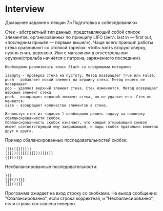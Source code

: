 # Interview

Домашнее задание к лекции 7.«Подготовка к собеседованию»

Стек - абстрактный тип данных, представляющий собой список элементов, организованных по принципу LIFO (англ. last in — first out, «последним пришёл — первым вышел»). Чаще всего принцип работы стека сравнивают со стопкой тарелок: чтобы взять вторую сверху, нужно снять верхнюю. Или с магазином в огнестрельном оружии(стрельба начнётся с патрона, заряженного последним).

    Необходимо реализовать класс Stack со следующими методами:

    isEmpty - проверка стека на пустоту. Метод возвращает True или False.
    push - добавляет новый элемент на вершину стека. Метод ничего не возвращает.
    pop - удаляет верхний элемент стека. Стек изменяется. Метод возвращает верхний элемент стека
    peek - возвращает верхний элемент стека, но не удаляет его. Стек не меняется.
    size - возвращает количество элементов в стеке.

    Используя стек из задания 1 необходимо решить задачу на проверку сбалансированности скобок.
    Сбалансированность скобок означает, что каждый открывающий символ имеет соответствующий ему закрывающий, и пары скобок правильно вложены друг в друга.

Пример сбалансированных последовательностей скобок:

    (((([{}]))))
    [([])((([[[]]])))]{()}
    {{[()]}}

Несбалансированные последовательности:

    }{}
    {{[(])]}}
    [[{())}]

Программа ожидает на вход строку со скобками. На выход сообщение: "Сбалансированно", если строка корректная, и "Несбалансированно", если строка составлена неверно.
